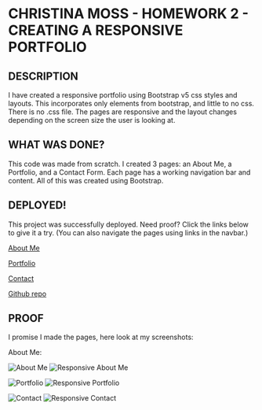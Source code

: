 # CHRISTINA MOSS - HOMEWORK 2 - CREATING A RESPONSIVE PORTFOLIO

## DESCRIPTION

I have created a responsive portfolio using Bootstrap v5 css styles and layouts. This incorporates only elements from bootstrap, and little to no css. There is no .css file. The pages are responsive and the layout changes depending on the screen size the user is looking at.

## WHAT WAS DONE?

This code was made from scratch. I created 3 pages: an About Me, a Portfolio, and a Contact Form. Each page has a working navigation bar and content. All of this was created using Bootstrap. 

## DEPLOYED!

This project was successfully deployed. Need proof? Click the links below to give it a try. (You can also navigate the pages using links in the navbar.)

[About Me](https://cmoss703.github.io/hw2-responsive-portfolio/index.html)

[Portfolio](https://cmoss703.github.io/hw2-responsive-portfolio/portfolio.html)

[Contact](https://cmoss703.github.io/hw2-responsive-portfolio/contact.html)

[Github repo](https://github.com/cmoss703/hw2-responsive-portfolio)

## PROOF

I promise I made the pages, here look at my screenshots:

About Me:

![About Me](images/about-me.png)
![Responsive About Me](images/resp-about.png)

![Portfolio](images/portfolio.png)
![Responsive Portfolio](images/resp-portfolio.png)

![Contact](images/contact.png)
![Responsive Contact](images/resp-contact.png)